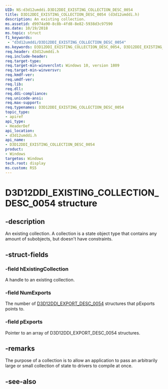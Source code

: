 ```yaml
---
UID: NS:d3d12umddi.D3D12DDI_EXISTING_COLLECTION_DESC_0054
title: D3D12DDI_EXISTING_COLLECTION_DESC_0054 (d3d12umddi.h)
description: An existing collection.
ms.assetid: d9974a90-8c8b-4fd8-8e82-5938d3c97590
ms.date: 10/19/2018
ms.topic: struct
f1_keywords:
 - "d3d12umddi/D3D12DDI_EXISTING_COLLECTION_DESC_0054"
ms.keywords: D3D12DDI_EXISTING_COLLECTION_DESC_0054, D3D12DDI_EXISTING_COLLECTION_DESC_0054, 
req.header: d3d12umddi.h
req.include-header:
req.target-type:
req.target-min-winverclnt: Windows 10, version 1809
req.target-min-winversvr:
req.kmdf-ver:
req.umdf-ver:
req.lib:
req.dll:
req.ddi-compliance:
req.unicode-ansi:
req.max-support:
req.typenames: D3D12DDI_EXISTING_COLLECTION_DESC_0054
topic_type: 
- apiref
api_type: 
- HeaderDef
api_location: 
- d3d12umddi.h
api_name: 
- D3D12DDI_EXISTING_COLLECTION_DESC_0054
product:
- Windows
targetos: Windows
tech.root: display
ms.custom: RS5
---
```


# D3D12DDI_EXISTING_COLLECTION_DESC_0054 structure

## -description

An existing collection. A collection is a state object type that contains any amount of subobjects, but doesn't have constraints.

## -struct-fields

### -field hExistingCollection

A handle to an existing collection.

### -field NumExports

The number of [D3D12DDI_EXPORT_DESC_0054](ns-d3d12umddi-d3d12ddi_export_desc_0054.md) structures that pExports points to.

### -field pExports
 
Pointer to an array of D3D12DDI_EXPORT_DESC_0054 structures.

## -remarks

The purpose of a collection is to allow an application to pass an arbitrarily large or small collection of state to drivers to compile at once.

## -see-also
